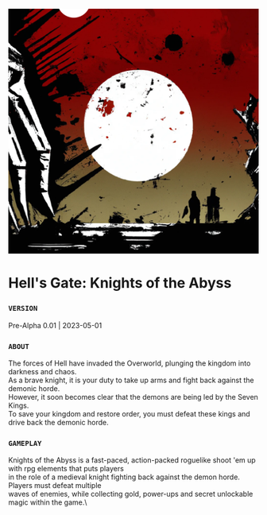 ![icon](https://github.com/andrearcaina/Hells-Gate/blob/main/Images/header.png)

# Hell's Gate: Knights of the Abyss
### ```VERSION``` ###
Pre-Alpha 0.01 | 2023-05-01

### ```ABOUT``` ###
The forces of Hell have invaded the Overworld, plunging the kingdom into darkness and chaos.\
As a brave knight, it is your duty to take up arms and fight back against the demonic horde.\
However, it soon becomes clear that the demons are being led by the Seven Kings.\
To save your kingdom and restore order, you must defeat these kings and drive back the demonic horde.

### ```GAMEPLAY``` ###
Knights of the Abyss is a fast-paced, action-packed roguelike shoot 'em up with rpg elements that puts players\
in the role of a medieval knight fighting back against the demon horde. Players must defeat multiple\
waves of enemies, while collecting gold, power-ups and secret unlockable magic within the game.\ 
